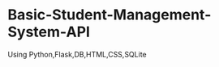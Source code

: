 # Basic-Student-Management-System-API
 Using Python,Flask,DB,HTML,CSS,SQLite


<!-- Project 1: Basic Student Management System API

Project Description

Create a simple RESTful API using Flask (Python) to manage basic student information. The API should provide endpoints for CRUD operations (Create, read, update, delete) on student records.

What is Expected from the Student

Implement the API using Flask (Python).

Ensure the API can:

Add a new student record.

Retrieve a list of all students.

Update an existing student record.

Delete a student record.

Use SQLite for data persistence. -->


